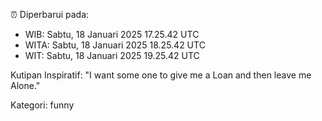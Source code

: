 ⏰ Diperbarui pada:
- WIB: Sabtu, 18 Januari 2025 17.25.42 UTC
- WITA: Sabtu, 18 Januari 2025 18.25.42 UTC
- WIT: Sabtu, 18 Januari 2025 19.25.42 UTC

Kutipan Inspiratif:
"I want some one to give me a Loan and then leave me Alone."


Kategori: funny

